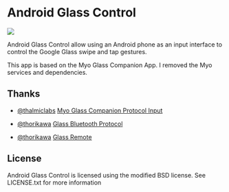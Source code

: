 # Android Glass Control

<img src="http://s3.taurine.io.s3.us-east-2.amazonaws.com/resize_glass-control.png" />

Android Glass Control allow using an Android phone as an input interface to control the Google Glass
swipe and tap gestures.

This app is based on the Myo Glass Companion App. I removed the Myo services and dependencies.

## Thanks

- [@thalmiclabs](https://github.com/thalmiclabs) [Myo Glass Companion Protocol Input](https://github.com/thalmiclabs/myo-glass-companion)

- [@thorikawa](https://github.com/thorikawa) [Glass Bluetooth Protocol](https://github.com/thorikawa/GlassBluetoothProtocol)

- [@thorikawa](https://github.com/thorikawa) [Glass Remote](https://github.com/thorikawa/GlassRemote)

## License

Android Glass Control is licensed using the modified BSD license. See LICENSE.txt for more information
